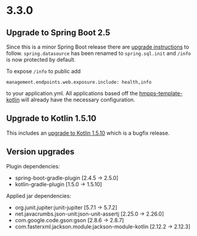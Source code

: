# 3.3.0

## Upgrade to Spring Boot 2.5

Since this is a minor Spring Boot release there are [upgrade instructions](https://github.com/spring-projects/spring-boot/wiki/Spring-Boot-2.5-Release-Notes#upgrading-from-spring-boot-24) to follow.  `spring.datasource` has been renamed to `spring.sql.init` and `/info` is now protected by default.

To expose `/info` to public add
```
management.endpoints.web.exposure.include: health,info
```
to your application.yml.  All applications based off the [hmpps-template-kotlin](https://github.com/ministryofjustice/hmpps-template-kotlin) will already have the necessary configuration.


## Upgrade to Kotlin 1.5.10

This includes an [upgrade to Kotlin 1.5.10](https://github.com/JetBrains/kotlin/releases/tag/v1.5.10/) which is a bugfix release.

## Version upgrades

Plugin dependencies:
- spring-boot-gradle-plugin [2.4.5 -> 2.5.0]
- kotlin-gradle-plugin [1.5.0 -> 1.5.10]

Applied jar dependencies:
- org.junit.jupiter:junit-jupiter [5.7.1 -> 5.7.2]
- net.javacrumbs.json-unit:json-unit-assertj [2.25.0 -> 2.26.0]
- com.google.code.gson:gson [2.8.6 -> 2.8.7]
- com.fasterxml.jackson.module:jackson-module-kotlin [2.12.2 -> 2.12.3]

